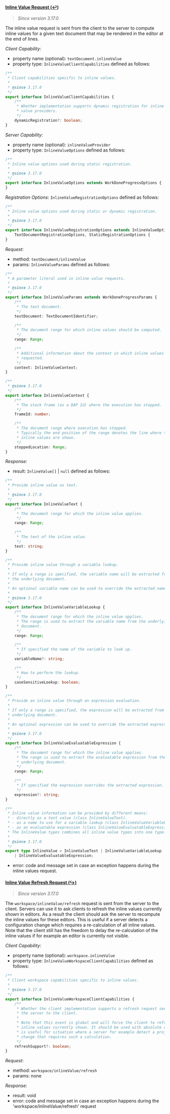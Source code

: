 #### <a href="#textDocument_inlineValue" name="textDocument_inlineValue" class="anchor">Inline Value Request (:leftwards_arrow_with_hook:)</a>

> *Since version 3.17.0*

The inline value request is sent from the client to the server to compute inline values for a given text document that may be rendered in the editor at the end of lines.

_Client Capability_:
* property name (optional): `textDocument.inlineValue`
* property type: `InlineValueClientCapabilities` defined as follows:

<div class="anchorHolder"><a href="#inlineValueClientCapabilities" name="inlineValueClientCapabilities" class="linkableAnchor"></a></div>

```typescript
/**
 * Client capabilities specific to inline values.
 *
 * @since 3.17.0
 */
export interface InlineValueClientCapabilities {
	/**
	 * Whether implementation supports dynamic registration for inline
	 * value providers.
	 */
	dynamicRegistration?: boolean;
}
```

_Server Capability_:
* property name (optional): `inlineValueProvider`
* property type: `InlineValueOptions` defined as follows:

<div class="anchorHolder"><a href="#inlineValueOptions" name="inlineValueOptions" class="linkableAnchor"></a></div>

```typescript
/**
 * Inline value options used during static registration.
 *
 * @since 3.17.0
 */
export interface InlineValueOptions extends WorkDoneProgressOptions {
}
```

_Registration Options_: `InlineValueRegistrationOptions` defined as follows:

<div class="anchorHolder"><a href="#inlineValueRegistrationOptions" name="inlineValueRegistrationOptions" class="linkableAnchor"></a></div>

```typescript
/**
 * Inline value options used during static or dynamic registration.
 *
 * @since 3.17.0
 */
export interface InlineValueRegistrationOptions extends InlineValueOptions,
	TextDocumentRegistrationOptions, StaticRegistrationOptions {
}
```

_Request_:
* method: `textDocument/inlineValue`
* params: `InlineValueParams` defined as follows:

<div class="anchorHolder"><a href="#inlineValueParams" name="inlineValueParams" class="linkableAnchor"></a></div>

```typescript
/**
 * A parameter literal used in inline value requests.
 *
 * @since 3.17.0
 */
export interface InlineValueParams extends WorkDoneProgressParams {
	/**
	 * The text document.
	 */
	textDocument: TextDocumentIdentifier;

	/**
	 * The document range for which inline values should be computed.
	 */
	range: Range;

	/**
	 * Additional information about the context in which inline values were
	 * requested.
	 */
	context: InlineValueContext;
}
```

<div class="anchorHolder"><a href="#inlineValueContext" name="inlineValueContext" class="linkableAnchor"></a></div>

```typescript
/**
 * @since 3.17.0
 */
export interface InlineValueContext {
	/**
	 * The stack frame (as a DAP Id) where the execution has stopped.
	 */
	frameId: number;

	/**
	 * The document range where execution has stopped.
	 * Typically the end position of the range denotes the line where the
	 * inline values are shown.
	 */
	stoppedLocation: Range;
}
```

_Response_:
* result: `InlineValue[]` \| `null` defined as follows:

<div class="anchorHolder"><a href="#inlineValueText" name="inlineValueText" class="linkableAnchor"></a></div>

```typescript
/**
 * Provide inline value as text.
 *
 * @since 3.17.0
 */
export interface InlineValueText {
	/**
	 * The document range for which the inline value applies.
	 */
	range: Range;

	/**
	 * The text of the inline value.
	 */
	text: string;
}
```

<div class="anchorHolder"><a href="#inlineValueVariableLookup" name="inlineValueVariableLookup" class="linkableAnchor"></a></div>

```typescript
/**
 * Provide inline value through a variable lookup.
 *
 * If only a range is specified, the variable name will be extracted from
 * the underlying document.
 *
 * An optional variable name can be used to override the extracted name.
 *
 * @since 3.17.0
 */
export interface InlineValueVariableLookup {
	/**
	 * The document range for which the inline value applies.
	 * The range is used to extract the variable name from the underlying
	 * document.
	 */
	range: Range;

	/**
	 * If specified the name of the variable to look up.
	 */
	variableName?: string;

	/**
	 * How to perform the lookup.
	 */
	caseSensitiveLookup: boolean;
}
```

<div class="anchorHolder"><a href="#inlineValueEvaluatableExpression" name="inlineValueEvaluatableExpression" class="linkableAnchor"></a></div>

```typescript
/**
 * Provide an inline value through an expression evaluation.
 *
 * If only a range is specified, the expression will be extracted from the
 * underlying document.
 *
 * An optional expression can be used to override the extracted expression.
 *
 * @since 3.17.0
 */
export interface InlineValueEvaluatableExpression {
	/**
	 * The document range for which the inline value applies.
	 * The range is used to extract the evaluatable expression from the
	 * underlying document.
	 */
	range: Range;

	/**
	 * If specified the expression overrides the extracted expression.
	 */
	expression?: string;
}
```

<div class="anchorHolder"><a href="#inlineValue" name="inlineValue" class="linkableAnchor"></a></div>

```typescript
/**
 * Inline value information can be provided by different means:
 * - directly as a text value (class InlineValueText).
 * - as a name to use for a variable lookup (class InlineValueVariableLookup)
 * - as an evaluatable expression (class InlineValueEvaluatableExpression)
 * The InlineValue types combines all inline value types into one type.
 *
 * @since 3.17.0
 */
export type InlineValue = InlineValueText | InlineValueVariableLookup
	| InlineValueEvaluatableExpression;
```
* error: code and message set in case an exception happens during the inline values request.

#### <a href="#workspace_inlineValue_refresh" name="workspace_inlineValue_refresh" class="anchor">Inline Value Refresh Request  (:arrow_right_hook:)</a>

> *Since version 3.17.0*

The `workspace/inlineValue/refresh` request is sent from the server to the client. Servers can use it to ask clients to refresh the inline values currently shown in editors. As a result the client should ask the server to recompute the inline values for these editors. This is useful if a server detects a configuration change which requires a re-calculation of all inline values. Note that the client still has the freedom to delay the re-calculation of the inline values if for example an editor is currently not visible.

_Client Capability_:

* property name (optional): `workspace.inlineValue`
* property type: `InlineValueWorkspaceClientCapabilities` defined as follows:

<div class="anchorHolder"><a href="#inlineValueWorkspaceClientCapabilities" name="inlineValueWorkspaceClientCapabilities" class="linkableAnchor"></a></div>

```typescript
/**
 * Client workspace capabilities specific to inline values.
 *
 * @since 3.17.0
 */
export interface InlineValueWorkspaceClientCapabilities {
	/**
	 * Whether the client implementation supports a refresh request sent from
	 * the server to the client.
	 *
	 * Note that this event is global and will force the client to refresh all
	 * inline values currently shown. It should be used with absolute care and
	 * is useful for situation where a server for example detect a project wide
	 * change that requires such a calculation.
	 */
	refreshSupport?: boolean;
}
```
_Request_:
* method: `workspace/inlineValue/refresh`
* params: none

_Response_:

* result: void
* error: code and message set in case an exception happens during the 'workspace/inlineValue/refresh' request
